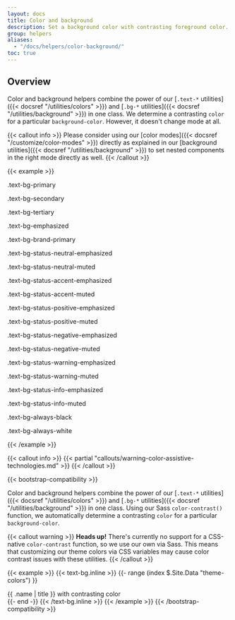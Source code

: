 ```yaml
---
layout: docs
title: Color and background
description: Set a background color with contrasting foreground color.
group: helpers
aliases:
  - "/docs/helpers/color-background/"
toc: true
---
```


## Overview

Color and background helpers combine the power of our [`.text-*` utilities]({{< docsref "/utilities/colors" >}}) and [`.bg-*` utilities]({{< docsref "/utilities/background" >}}) in one class. We determine a contrasting `color` for a particular `background-color`. However, it doesn't change mode at all.

{{< callout info >}}
Please consider using our [color modes]({{< docsref "/customize/color-modes" >}}) directly as explained in our [background utilities]({{< docsref "/utilities/background" >}}) to set nested components in the right mode directly as well.
{{< /callout >}}

{{< example >}}
<p class="text-bg-primary p-tall fw-bold">.text-bg-primary</p>
<p class="text-bg-secondary p-tall fw-bold">.text-bg-secondary</p>
<p class="text-bg-tertiary p-tall fw-bold">.text-bg-tertiary</p>
<p class="text-bg-emphasized p-tall fw-bold">.text-bg-emphasized</p>
<p class="text-bg-brand-primary p-tall fw-bold">.text-bg-brand-primary</p>
<p class="text-bg-status-neutral-emphasized p-tall fw-bold">.text-bg-status-neutral-emphasized</p>
<p class="text-bg-status-neutral-muted p-tall fw-bold">.text-bg-status-neutral-muted</p>
<p class="text-bg-status-accent-emphasized p-tall fw-bold">.text-bg-status-accent-emphasized</p>
<p class="text-bg-status-accent-muted p-tall fw-bold">.text-bg-status-accent-muted</p>
<p class="text-bg-status-positive-emphasized p-tall fw-bold">.text-bg-status-positive-emphasized</p>
<p class="text-bg-status-positive-muted p-tall fw-bold">.text-bg-status-positive-muted</p>
<p class="text-bg-status-negative-emphasized p-tall fw-bold">.text-bg-status-negative-emphasized</p>
<p class="text-bg-status-negative-muted p-tall fw-bold">.text-bg-status-negative-muted</p>
<p class="text-bg-status-warning-emphasized p-tall fw-bold">.text-bg-status-warning-emphasized</p>
<p class="text-bg-status-warning-muted p-tall fw-bold">.text-bg-status-warning-muted</p>
<p class="text-bg-status-info-emphasized p-tall fw-bold">.text-bg-status-info-emphasized</p>
<p class="text-bg-status-info-muted p-tall fw-bold">.text-bg-status-info-muted</p>
<p class="text-bg-always-black p-tall fw-bold">.text-bg-always-black</p>
<p class="text-bg-always-white p-tall fw-bold">.text-bg-always-white</p>
{{< /example >}}

{{< callout info >}}
{{< partial "callouts/warning-color-assistive-technologies.md" >}}
{{< /callout >}}

{{< bootstrap-compatibility >}}
<!-- TODO LM: Check Bootstrap compatibility -->
Color and background helpers combine the power of our [`.text-*` utilities]({{< docsref "/utilities/colors" >}}) and [`.bg-*` utilities]({{< docsref "/utilities/background" >}}) in one class. Using our Sass `color-contrast()` function, we automatically determine a contrasting `color` for a particular `background-color`.

{{< callout warning >}}
**Heads up!** There's currently no support for a CSS-native `color-contrast` function, so we use our own via Sass. This means that customizing our theme colors via CSS variables may cause color contrast issues with these utilities.
{{< /callout >}}

{{< example >}}
{{< text-bg.inline >}}
{{- range (index $.Site.Data "theme-colors") }}
<div class="text-bg-{{ .name }} p-3">{{ .name | title }} with contrasting color</div>
{{- end -}}
{{< /text-bg.inline >}}
{{< /example >}}
{{< /bootstrap-compatibility >}}

<!-- ## With components -->
